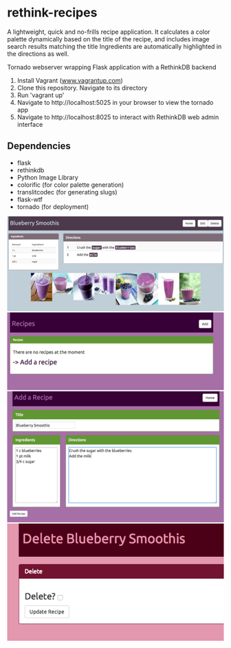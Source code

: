 rethink-recipes
===============================
A lightweight, quick and no-frills recipe application.
It calculates a color palette dynamically based on the title of the recipe, and includes image search results matching the title
Ingredients are automatically highlighted in the directions as well.

Tornado webserver wrapping Flask application with a RethinkDB backend

1. Install Vagrant (www.vagrantup.com)
2. Clone this repository. Navigate to its directory
3. Run 'vagrant up'
4. Navigate to http://localhost:5025 in your browser to view the tornado app
5. Navigate to http://localhost:8025 to interact with RethinkDB web admin interface

Dependencies
------------
 - flask
 - rethinkdb
 - Python Image Library
 - colorific (for color palette generation)
 - translitcodec (for generating slugs)
 - flask-wtf
 - tornado (for deployment)

![Screenshot1](https://raw.githubusercontent.com/z3ugma/rethink-recipes/master/screenshot1.png)
![Screenshot2](https://raw.githubusercontent.com/z3ugma/rethink-recipes/master/screenshot2.png)
![Screenshot3](https://raw.githubusercontent.com/z3ugma/rethink-recipes/master/screenshot3.png)
![Screenshot4](https://raw.githubusercontent.com/z3ugma/rethink-recipes/master/screenshot4.png)


